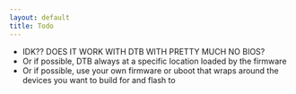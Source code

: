 ```yaml
---
layout: default
title: Todo
---
```


- IDK?? DOES IT WORK WITH DTB WITH PRETTY MUCH NO BIOS?
- Or if possible, DTB always at a specific location loaded by the firmware
- Or if possible, use your own firmware or uboot that wraps around the devices you want to build for and flash to
